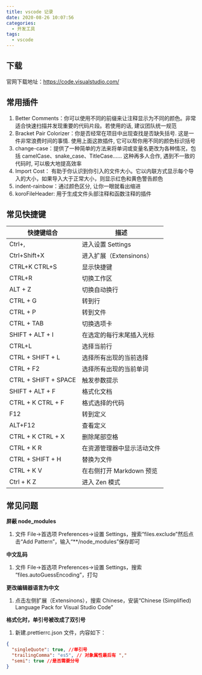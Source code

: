 ```yaml
---
title: vscode 记录
date: 2020-08-26 10:07:56
categories:
  - 开发工具
tags:
  - vscode
---
```


## 下载

官网下载地址：https://code.visualstudio.com/

## 常用插件

1.  Better Comments：你可以使用不同的前缀来让注释显示为不同的颜色。非常适合快速扫描并发现重要的代码片段。若使用的话, 建议团队统一规范
1.  Bracket Pair Colorizer：你是否经常在项目中出现查找是否缺失括号. 这是一件非常浪费时间的事情. 使用上面这款插件, 它可以帮你用不同的颜色标识括号
1.  change-case：提供了一种简单的方法来将单词或变量名更改为各种情况，包括 camelCase、snake_case、TitleCase…… 这种再多人合作, 遇到不一致的代码时, 可以极大地提高效率
1.  Import Cost： 有助于你认识到你引入的文件大小。它以内联方式显示每个导入的大小，如果导入大于正常大小，则显示红色和黄色警告颜色
1.  indent-rainbow：通过颜色区分, 让你一眼就看出缩进
1.  koroFileHeader: 用于生成文件头部注释和函数注释的插件

## 常见快捷键

| 快捷键组合           | 描述                       |
| -------------------- | -------------------------- |
| Ctrl+,               | 进入设置 Settings          |
| Ctrl+Shift+X         | 进入扩展（Extensinons）    |
| CTRL+K CTRL+S        | 显示快捷键                 |
| CTRL+R               | 切换工作区                 |
| ALT + Z              | 切换自动换行               |
| CTRL + G             | 转到行                     |
| CTRL + P             | 转到文件                   |
| CTRL + TAB           | 切换选项卡                 |
| SHIFT + ALT + I      | 在选定的每行末尾插入光标   |
| CTRL+L               | 选择当前行                 |
| CTRL + SHIFT + L     | 选择所有出现的当前选择     |
| CTRL + F2            | 选择所有出现的当前单词     |
| CTRL + SHIFT + SPACE | 触发参数提示               |
| SHIFT + ALT + F      | 格式化文档                 |
| CTRL + K CTRL + F    | 格式选择的代码             |
| F12                  | 转到定义                   |
| ALT+F12              | 查看定义                   |
| CTRL + K CTRL + X    | 删除尾部空格               |
| CTRL + K R           | 在资源管理器中显示活动文件 |
| CTRL + SHIFT + H     | 替换为文件                 |
| CTRL + K V           | 在右侧打开 Markdown 预览   |
| Ctrl + K Z           | 进入 Zen 模式              |

## 常见问题

**屏蔽 node_modules**

1. 文件 File->首选项 Preferences->设置 Settings，搜索“files.exclude”然后点击“Add Pattern”，输入“\*\*/node_modules”保存即可

**中文乱码**

1. 文件 File->首选项 Preferences->设置 Settings，搜索 “files.autoGuessEncoding”，打勾

**更改编辑器语言为中文**

1. 点击左侧扩展（Extensinons），搜索 Chinese，安装“Chinese (Simplified) Language Pack for Visual Studio Code”

**格式化时，单引号被改成了双引号**

1. 新建.prettierrc.json 文件，内容如下：

```json
{
  "singleQuote": true, //单引号
  "trailingComma": "es5", // 对象属性最后有 ","
  "semi": true //是否需要分号
}
```
